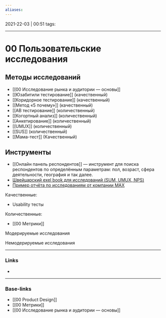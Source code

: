 ```yaml
---
aliases:
---
```

2021-22-03 | 00:51
tags: 
___

# 00 Пользовательские исследования

## Методы исследований
- [[00 Исследование рынка и аудитории — основы]]
- [[Юзабитили тестирование]] (качественный)
- [[Коридорное тестирование]] (качественный)
- [[Метод «5 почему»]] (качественный)
- [[AB тестирование]] (количественный)
- [[Когортный анализ]] (количественный)
- [[Анкетирование]] (количественный)
- [[UMUX]] (количественный)
- [[SUS]] (количественный)
- [[Мама-тест]] (Качественный)


## Инструменты
- [[Онлайн панель респондентов]] — инструмент для поиска респондентов по определённым параметрам: пол, возраст, сфера деятельности, география и так далее.
- [Швейцарский exel book для исследований (SUM, UMUX, NPS)](https://github.com/mrbuha/Swiss_Excelbook)
- [Пример отчёта по исследованиям от компании MAX](https://www.figma.com/file/SQogYdggUM2dEaXp9guZhP/MAX-—-отчёт-по-исследованиям?node-id=0%3A1)


Качественные:
- Usability тесты

Количественные:
- [[00 Метрики]]

Модерируемые исследования 

Немодерируемые исследования

___
### Links
- 

___
### Base-links
- [[00 Product Design]]
- [[00 Метрики]]
- [[00 Исследование рынка и аудитории — основы]]

